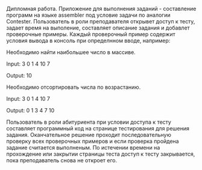 Дипломная работа. Приложение для выполнения заданий - составление программ на языке assembler под условие задачи по аналогии Contester. Пользователь в роли преподавателя открывет доступ к тесту, задает время на выполение, составляет описание задания и добавлет проверочные примеры. Каждый проверочный пример содержит условия вывода в консоль при определнном вводе, например:

Необходимо найти наибольшее число в массиве. 

Input: 3 0 1 4 10 7

Output: 10

Необходимо отсортировать числа по возрастанию. 

Input: 3 0 1 4 10 7

Output: 0 1 3 4 7 10

Пользователь в роли абитуриента при условии доступа к тесту составляет программный код на странице тестирования для решения задания. Оканчательное решение проходит последовательную проверку всех проверочных примеров и если проверка пройдена задание считается выполненым. По истечении времени на прохождение или закрытии страницы теста доступ к тесту закрывается, пока преподаватель снова не откроет его.


